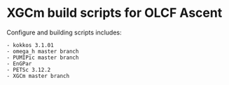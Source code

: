 # XGCm build scripts for OLCF Ascent
Configure and building scripts includes:
```
- kokkos 3.1.01
- omega_h master branch
- PUMIPic master branch
- EnGPar
- PETSc 3.12.2
- XGCm master branch
```
